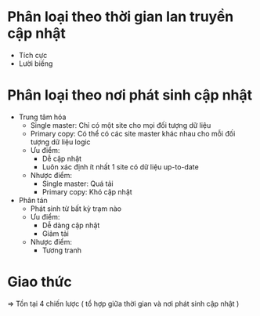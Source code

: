 # Phân loại theo thời gian lan truyền cập nhật
- Tích cực
- Lười biếng

# Phân loại theo nơi phát sinh cập nhật
- Trung tâm hóa
	- Single master: Chỉ có một site cho mọi đối tượng dữ liệu
	- Primary copy: Có thể có các site master khác nhau cho mỗi đối tượng dữ liệu logic
	- Ưu điểm:
		- Dễ cập nhật
		- Luôn xác định ít nhất 1 site có dữ liệu up-to-date
	- Nhược điểm:
		- Single master: Quá tải
		- Primary copy: Khó cập nhật
- Phân tán
	- Phát sinh từ bất kỳ trạm nào
	- Ưu điểm:
		- Dễ dàng cập nhật
		- Giảm tải
	- Nhược điểm:
		- Tương tranh

# Giao thức

		

=> Tồn tại 4 chiến lược ( tổ hợp giữa thời gian và nơi phát sinh cập nhật )




